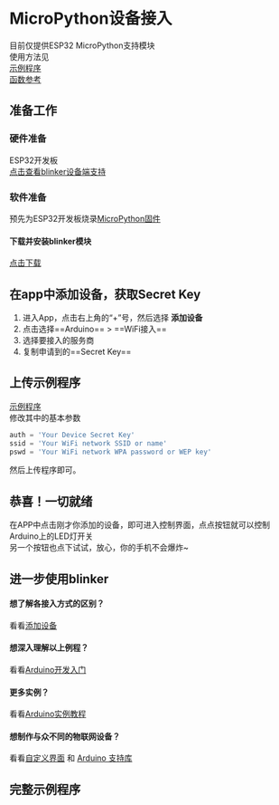 # MicroPython设备接入  
目前仅提供ESP32 MicroPython支持模块  
使用方法见  
[示例程序](https://github.com/blinker-iot/blinker-mpy/tree/master/example)  
[函数参考](?file=003-硬件开发/05-microPython支持)  

## 准备工作
### 硬件准备  
ESP32开发板  
[点击查看blinker设备端支持](?file=003-硬件开发/01-设备端支持 "设备端支持")  
### 软件准备  
预先为ESP32开发板烧录[MicroPython固件](https://micropython.org/download#esp32)
 
#### 下载并安装blinker模块 
[点击下载](https://github.com/blinker-iot/blinker-mpy/archive/master.zip)

## 在app中添加设备，获取Secret Key  
1. 进入App，点击右上角的“+”号，然后选择 **添加设备**    
2. 点击选择==Arduino== > ==WiFi接入==  
3. 选择要接入的服务商  
4. 复制申请到的==Secret Key==  

  
## 上传示例程序 
[示例程序](https://github.com/blinker-iot/blinker-mpy/blob/master/example/Blinker_Hello/Hello_WiFi/Hello_WiFi.py)  
修改其中的基本参数  
```python
auth = 'Your Device Secret Key'
ssid = 'Your WiFi network SSID or name'
pswd = 'Your WiFi network WPA password or WEP key'
```
然后上传程序即可。

## 恭喜！一切就绪  
在APP中点击刚才你添加的设备，即可进入控制界面，点点按钮就可以控制Arduino上的LED灯开关  
另一个按钮也点下试试，放心，你的手机不会爆炸~  

## 进一步使用blinker
#### 想了解各接入方式的区别？  
看看[添加设备](?file=002-开发入门/001-添加设备 "添加设备")  
#### 想深入理解以上例程？  
看看[Arduino开发入门](?file=002-开发入门/002-Arduino开发入门 "Arduino开发入门")  
#### 更多实例？
看看[Arduino实例教程](?file=002-开发入门/003-Arduino实例教程 "Arduino实例教程")  
#### 想制作与众不同的物联网设备？  
看看[自定义界面](?file=005-App使用/02-自定义布局 "自定义布局") 和 [Arduino 支持库](?file=003-硬件开发/02-Arduino支持 "Arduino支持")  

## 完整示例程序

